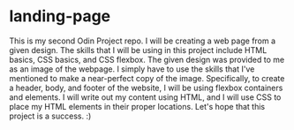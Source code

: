 # landing-page
This is my second Odin Project repo. I will be creating a web page from a given design.
The skills that I will be using in this project include HTML basics, CSS basics, and CSS flexbox.
The given design was provided to me as an image of the webpage. I simply have to use the skills that I've mentioned to make a near-perfect copy of the image.
Specifically, to create a header, body, and footer of the website, I will be using flexbox containers and elements. I will write out my content using HTML, and I will use CSS to place my HTML elements in their proper locations.
Let's hope that this project is a success. :)
